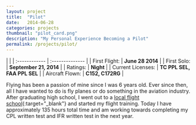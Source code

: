 ```yaml
---
layout: project
title:  "Pilot"
date:   2014-06-28
categories: projects
thumbnail: "pilot_card.png"
description: "My Personal Experience Becoming a Pilot"
permalink: /projects/pilot/
---
```

|                      |
| :------------ | :-------------- |
| First Flight:      | __June 28 2014__ |
| First Solo:     |    __September 21, 2014__   |
| Ratings:  | __Night__ |
| Current Licenses: |  __TC PPL SEL, FAA PPL SEL__ |
| Aircraft Flown:  | __C152, C172RG__ |

Flying has been a passion of mine since I was 6 years old. Ever since then, all I have wanted to do is fly planes or do something in the aviation industry. After graduating high school, I went out to a [local flight school][wwfc]{:target="_blank"} and started my flight training. Today I have approximately 135 hours total time and am working towards completing my CPL written test and IFR written test in the next year.

[wwfc]: http://www.wwfc.ca/
